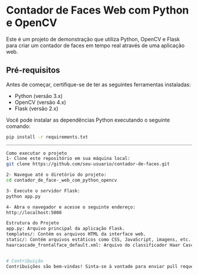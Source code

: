 # Contador de Faces Web com Python e OpenCV

Este é um projeto de demonstração que utiliza Python, OpenCV e Flask para criar um contador de faces em tempo real através de uma aplicação web.

## Pré-requisitos

Antes de começar, certifique-se de ter as seguintes ferramentas instaladas:

- Python (versão 3.x)
- OpenCV (versão 4.x)
- Flask (versão 2.x)

Você pode instalar as dependências Python executando o seguinte comando:

```bash
pip install -r requirements.txt
______________________________________________________________________________

Como executar o projeto
1- Clone este repositório em sua máquina local:
git clone https://github.com/seu-usuario/contador-de-faces.git

2- Navegue até o diretório do projeto:
cd contador_de_face-_web_com_python_opencv

3- Execute o servidor Flask:
python app.py

4- Abra o navegador e acesse o seguinte endereço:
http://localhost:5000

Estrutura do Projeto
app.py: Arquivo principal da aplicação Flask.
templates/: Contém os arquivos HTML da interface web.
static/: Contém arquivos estáticos como CSS, JavaScript, imagens, etc.
haarcascade_frontalface_default.xml: Arquivo do classificador Haar Cascade para detecção de faces.


# Contribuição
Contribuições são bem-vindas! Sinta-se à vontade para enviar pull requests ou relatar problemas.
